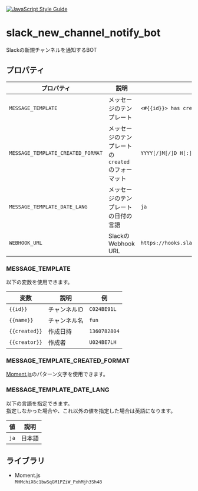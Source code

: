 [![JavaScript Style Guide](https://img.shields.io/badge/code_style-standard-brightgreen.svg)](https://standardjs.com)

# slack_new_channel_notify_bot
Slackの新規チャンネルを通知するBOT

## プロパティ
|プロパティ|説明|例|
|---|---|---|
|`MESSAGE_TEMPLATE`|メッセージのテンプレート|`<#{{id}}> has created by <@{{creator}}> on {{created}}`|
|`MESSAGE_TEMPLATE_CREATED_FORMAT`|メッセージのテンプレートの`created`のフォーマット|`YYYY[/]M[/]D H[:]mm[:]ss`|
|`MESSAGE_TEMPLATE_DATE_LANG`|メッセージのテンプレートの日付の言語|`ja`|
|`WEBHOOK_URL`|SlackのWebhook URL|`https://hooks.slack.com/services/T00000000/B00000000/XXXXXXXXXXXXXXXXXXXXXXXX`|

### MESSAGE_TEMPLATE
以下の変数を使用できます。

|変数|説明|例|
|---|---|---|
|`{{id}}`|チャンネルID|`C024BE91L`|
|`{{name}}`|チャンネル名|`fun`|
|`{{created}}`|作成日持|`1360782804`|
|`{{creator}}`|作成者|`U024BE7LH`|

### MESSAGE_TEMPLATE_CREATED_FORMAT
[Moment.js](https://momentjs.com/docs/#/displaying/format/)のパターン文字を使用できます。

### MESSAGE_TEMPLATE_DATE_LANG
以下の言語を指定できます。  
指定しなかった場合や、これ以外の値を指定した場合は英語になります。

|値|説明|
|---|---|
|`ja`|日本語|

## ライブラリ
* Moment.js  
`MHMchiX6c1bwSqGM1PZiW_PxhMjh3Sh48`
